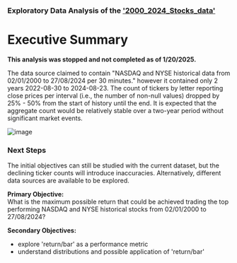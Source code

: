 ### Exploratory Data Analysis of the ['2000_2024_Stocks_data'](https://www.kaggle.com/datasets/sbgonenc96/2000-2024-stocks-data/code?datasetId=5602820&sortBy=dateRun&tab=profile&excludeNonAccessedDatasources=false)
# Executive Summary
__This analysis was stopped and not completed as of 1/20/2025.__

The data source claimed to contain "NASDAQ and NYSE historical data from 02/01/2000 to 27/08/2024 per 30 minutes." however it contained only 2 years 2022-08-30 to 2024-08-23.   The count of tickers by letter reporting close prices per interval (i.e., the number of non-null values) dropped by 25% - 50% from the start of history until the end.  It is expected that the aggregate count would be relatively stable over a two-year period without significant market events.  


![image](https://github.com/user-attachments/assets/0e697163-81f1-414e-b495-39670fb9f788)

### Next Steps
The initial objectives can still be studied with the current dataset, but the declining ticker counts will introduce inaccuracies.   Alternatively, different data sources are available to be explored.

__Primary Objective:__  
What is the maximum possible return that could be achieved trading the top performing NASDAQ and NYSE historical stocks from 02/01/2000 to 27/08/2024?

__Secondary Objectives:__
* explore 'return/bar' as a performance metric
* understand distributions and possible application of 'return/bar'
